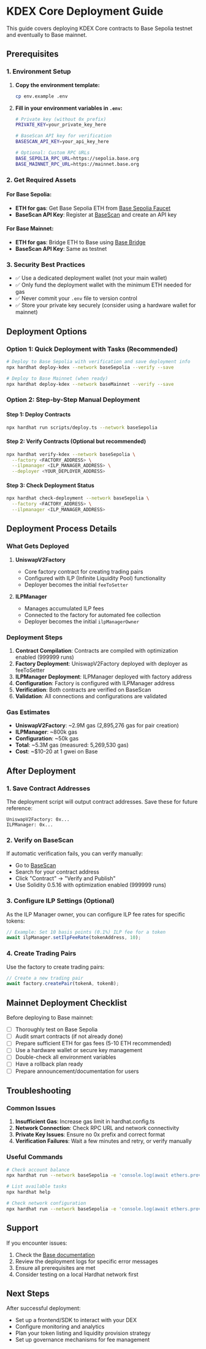 # KDEX Core Deployment Guide

This guide covers deploying KDEX Core contracts to Base Sepolia testnet and eventually to Base mainnet.

## Prerequisites

### 1. Environment Setup

1. **Copy the environment template:**
   ```bash
   cp env.example .env
   ```

2. **Fill in your environment variables in `.env`:**
   ```bash
   # Private key (without 0x prefix)
   PRIVATE_KEY=your_private_key_here
   
   # BaseScan API key for verification
   BASESCAN_API_KEY=your_api_key_here
   
   # Optional: Custom RPC URLs
   BASE_SEPOLIA_RPC_URL=https://sepolia.base.org
   BASE_MAINNET_RPC_URL=https://mainnet.base.org
   ```

### 2. Get Required Assets

#### For Base Sepolia:
- **ETH for gas**: Get Base Sepolia ETH from [Base Sepolia Faucet](https://faucet.quicknode.com/base/sepolia)
- **BaseScan API Key**: Register at [BaseScan](https://basescan.org/apis) and create an API key

#### For Base Mainnet:
- **ETH for gas**: Bridge ETH to Base using [Base Bridge](https://bridge.base.org/)
- **BaseScan API Key**: Same as testnet

### 3. Security Best Practices

- ✅ Use a dedicated deployment wallet (not your main wallet)
- ✅ Only fund the deployment wallet with the minimum ETH needed for gas
- ✅ Never commit your `.env` file to version control
- ✅ Store your private key securely (consider using a hardware wallet for mainnet)

## Deployment Options

### Option 1: Quick Deployment with Tasks (Recommended)

```bash
# Deploy to Base Sepolia with verification and save deployment info
npx hardhat deploy-kdex --network baseSepolia --verify --save

# Deploy to Base Mainnet (when ready)
npx hardhat deploy-kdex --network baseMainnet --verify --save
```

### Option 2: Step-by-Step Manual Deployment

#### Step 1: Deploy Contracts
```bash
npx hardhat run scripts/deploy.ts --network baseSepolia
```

#### Step 2: Verify Contracts (Optional but recommended)
```bash
npx hardhat verify-kdex --network baseSepolia \
  --factory <FACTORY_ADDRESS> \
  --ilpmanager <ILP_MANAGER_ADDRESS> \
  --deployer <YOUR_DEPLOYER_ADDRESS>
```

#### Step 3: Check Deployment Status
```bash
npx hardhat check-deployment --network baseSepolia \
  --factory <FACTORY_ADDRESS> \
  --ilpmanager <ILP_MANAGER_ADDRESS>
```

## Deployment Process Details

### What Gets Deployed

1. **UniswapV2Factory**
   - Core factory contract for creating trading pairs
   - Configured with ILP (Infinite Liquidity Pool) functionality
   - Deployer becomes the initial `feeToSetter`

2. **ILPManager**
   - Manages accumulated ILP fees
   - Connected to the factory for automated fee collection
   - Deployer becomes the initial `ilpManagerOwner`

### Deployment Steps

1. **Contract Compilation**: Contracts are compiled with optimization enabled (999999 runs)
2. **Factory Deployment**: UniswapV2Factory deployed with deployer as feeToSetter
3. **ILPManager Deployment**: ILPManager deployed with factory address
4. **Configuration**: Factory is configured with ILPManager address
5. **Verification**: Both contracts are verified on BaseScan
6. **Validation**: All connections and configurations are validated

### Gas Estimates

- **UniswapV2Factory**: ~2.9M gas (2,895,276 gas for pair creation)
- **ILPManager**: ~800k gas
- **Configuration**: ~50k gas
- **Total**: ~5.3M gas (measured: 5,269,530 gas)
- **Cost**: ~$10-20 at 1 gwei on Base

## After Deployment

### 1. Save Contract Addresses

The deployment script will output contract addresses. Save these for future reference:

```
UniswapV2Factory: 0x...
ILPManager: 0x...
```

### 2. Verify on BaseScan

If automatic verification fails, you can verify manually:
- Go to [BaseScan](https://sepolia.basescan.org/)
- Search for your contract address
- Click "Contract" → "Verify and Publish"
- Use Solidity 0.5.16 with optimization enabled (999999 runs)

### 3. Configure ILP Settings (Optional)

As the ILP Manager owner, you can configure ILP fee rates for specific tokens:

```typescript
// Example: Set 10 basis points (0.1%) ILP fee for a token
await ilpManager.setIlpFeeRate(tokenAddress, 10);
```

### 4. Create Trading Pairs

Use the factory to create trading pairs:

```typescript
// Create a new trading pair
await factory.createPair(tokenA, tokenB);
```

## Mainnet Deployment Checklist

Before deploying to Base mainnet:

- [ ] Thoroughly test on Base Sepolia
- [ ] Audit smart contracts (if not already done)
- [ ] Prepare sufficient ETH for gas fees (5-10 ETH recommended)
- [ ] Use a hardware wallet or secure key management
- [ ] Double-check all environment variables
- [ ] Have a rollback plan ready
- [ ] Prepare announcement/documentation for users

## Troubleshooting

### Common Issues

1. **Insufficient Gas**: Increase gas limit in hardhat.config.ts
2. **Network Connection**: Check RPC URL and network connectivity
3. **Private Key Issues**: Ensure no 0x prefix and correct format
4. **Verification Failures**: Wait a few minutes and retry, or verify manually

### Useful Commands

```bash
# Check account balance
npx hardhat run --network baseSepolia -e 'console.log(await ethers.provider.getBalance("YOUR_ADDRESS"))'

# List available tasks
npx hardhat help

# Check network configuration
npx hardhat run --network baseSepolia -e 'console.log(await ethers.provider.getNetwork())'
```

## Support

If you encounter issues:
1. Check the [Base documentation](https://docs.base.org/)
2. Review the deployment logs for specific error messages
3. Ensure all prerequisites are met
4. Consider testing on a local Hardhat network first

## Next Steps

After successful deployment:
- Set up a frontend/SDK to interact with your DEX
- Configure monitoring and analytics
- Plan your token listing and liquidity provision strategy
- Set up governance mechanisms for fee management 